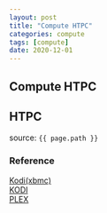 ```yaml
---
layout: post
title: "Compute HTPC"
categories: compute
tags: [compute]
date: 2020-12-01
---
```


## Compute HTPC

## HTPC
source: `{{ page.path }}`


### Reference
[Kodi(xbmc)](https://github.com/xbmc/xbmc)  
[KODI](https://kodi.tv/)  
[PLEX](https://www.plex.tv/)  
